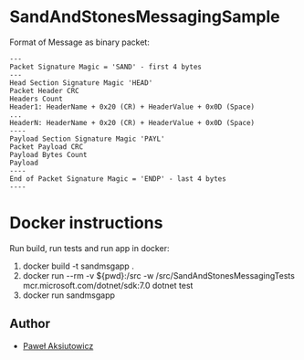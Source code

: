 # SandAndStonesMessagingSample

Format of Message as binary packet:

	---
	Packet Signature Magic = 'SAND' - first 4 bytes
	---
	Head Section Signature Magic 'HEAD'
	Packet Header CRC
	Headers Count
	Header1: HeaderName + 0x20 (CR) + HeaderValue + 0x0D (Space)
	...
	HeaderN: HeaderName + 0x20 (CR) + HeaderValue + 0x0D (Space)
	----
	Payload Section Signature Magic 'PAYL'
	Packet Payload CRC
	Payload Bytes Count
	Payload
	----
	End of Packet Signature Magic = 'ENDP' - last 4 bytes
	----
	
# Docker instructions

Run build, run tests and run app in docker:

1. docker build -t sandmsgapp .
2. docker run --rm -v ${pwd}:/src -w /src/SandAndStonesMessagingTests mcr.microsoft.com/dotnet/sdk:7.0 dotnet test
3. docker run sandmsgapp

## Author
- [Paweł Aksiutowicz](https://github.com/sandandstonesdev)